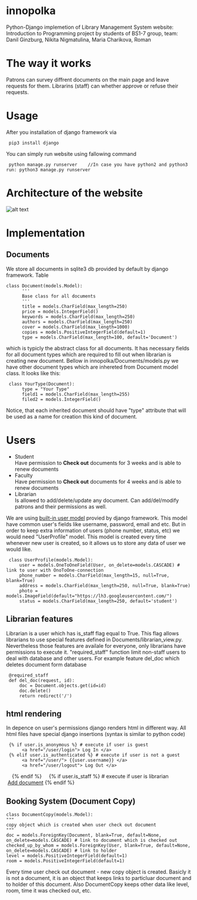 # innopolka
Python-Django implemetion of Library Management System website: 
Introduction to Programming project by students of BS1-7 group, team: Danil Ginzburg, Nikita Nigmatulina,
Maria Charikova, Roman

# The way it works
Patrons can survey diffrent documents on the main page and leave requests for them. Librarins (staff) can whether 
approve or refuse their requests. 

# Usage
After you installation of django framework via
     
     pip3 install django
     
You can simply run website using fallowing command

     python manage.py runserver    //In case you have python2 and python3 run: python3 manage.py runserver    
  
# Architecture of the website
![alt text](https://github.com/charikova/innopolka/blob/master/architecture%20project.png)
# Implementation
## Documents
We store all documents in sqlite3 db provided by default by django framework. 
Table 

    class Document(models.Model):
          '''
          Base class for all documents
          '''
          title = models.CharField(max_length=250)
          price = models.IntegerField()
          keywords = models.CharField(max_length=250)
          authors = models.CharField(max_length=250)
          cover = models.CharField(max_length=1000)
          copies = models.PositiveIntegerField(default=1)
          type = models.CharField(max_length=100, default='Document')

which is typicly the abstract class for all documents. It has necessary fields for all document types which are 
required to fill out when librarian is creating new document.
Bellow in innopolka/Documents/models.py we have other document types which are inhereted from 
Document model class. It looks like this: 

     class YourType(Document):
          type = "Your Type"
          field1 = models.CharField(max_length=255)
          filed2 = models.IntegerField()
          
Notice, that each inherited document should have "type" attribute that will be used as a name for 
creation this kind of document. 

# Users 
<ul>
  <li> Student </li>Have permission to <strong>Check out</strong> documents for 3 weeks and is able to renew documents
  <li> Faculty </li>Have permission to <strong>Check out</strong> documents for 4 weeks and is able to renew documents
  <li> Librarian </li>Is allowed to add/delete/update any document. Can add/del/modify patrons and their permissions as well.
</ul>

We are using <a href="https://docs.djangoproject.com/en/2.0/topics/auth/">built-in user model</a> provied by 
django framework. This model have common user's fields like username, password, email and etc. But in order 
to keep extra information of users (phone number, status, etc) we would need "UserProfile" model. This model
is created every time whenever new user is created, so it allows us to store any data of user we would like.

     class UserProfile(models.Model):
         user = models.OneToOneField(User, on_delete=models.CASCADE) # link to user with OnoToOne-connection
         phone_number = models.CharField(max_length=15, null=True, blank=True)
         address = models.CharField(max_length=250, null=True, blank=True)
         photo = models.ImageField(default="https://lh3.googleusercontent.com/")
         status = models.CharField(max_length=250, default='student')
         
         
## Librarian features
Librarian is a user which has is_staff flag equal to True. This flag allows librarians to use special features
defined in Documents/librarian_view.py. Nevertheless those features are availale for everyone, only 
librarians have permissions to execute it. "required_staff" function limit non-staff users to deal with database
and other users. For example feature del_doc which deletes document form database

     @required_staff
     def del_doc(request, id):
         doc = Document.objects.get(id=id)
         doc.delete()
         return redirect('/')


                     
 ## html rendering
 In depence on user's permissions django renders html in different way. 
 All html files have special django insertions (syntax is similar to python code)
 
     {% if user.is_anonymous %} # execute if user is guest
          <a href="/user/login"> Log In </a>
     {% elif user.is_authenticated %} # execute if user is not a guest
          <a href="/user/"> {{user.username}} </a>
          <a href="/user/logout"> Log Out </a>
     {% endif %}
     {% if user.is_staff %} # execute if user is librarian
          <a href="/add_doc/">Add document</a>
     {% endif %}
         
## Booking System (Document Copy)
    class DocumentCopy(models.Model):
    """
    copy object which is created when user check out document
    """
    doc = models.ForeignKey(Document, blank=True, default=None, on_delete=models.CASCADE) # link to document which is checked out
    checked_up_by_whom = models.ForeignKey(User, blank=True, default=None, on_delete=models.CASCADE) # link to holder
    level = models.PositiveIntegerField(default=1)
    room = models.PositiveIntegerField(default=1)

Every time user check out document - new copy object is created. Basicly it is not a document, it is
an object that keeps links to particluar document and to holder of this document. Also DocumentCopy
keeps other data like level, room, time it was checked out, etc.


